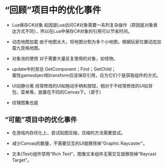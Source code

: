 # “回顾”项目中的优化事件

* Lua保存C#对象
  起因是Lua访问C#对象需要一系列复杂操作（原因是对象表达方式不同），所以在Lua中保存C#对象的引用可以节省时间。

* 动态地图加载
  由于地图太大，将地图分割为多个小地图，根据玩家位置动态加载九宫格地图。

* 对象池的使用
  对于需要大量反复使用的对象，如怪物。

* update中的禁忌
  GetComponent；Find；GetChild；  
  属性gameobject和transform应该保存引用，应为它们个是获取组件的方式。  

* UI动静分离
  经常修改的UI如拖动手柄和按钮，相对于不经常修改的UI如背包，菜单等，放置在不同的Canvas下。（源于）

* 纹理图集也是

## “可能”项目中的优化事件

* 在游戏内存优化上，尝试贴图压缩，压缩的方法需要尝试。

* 减少Canvas的数量，不需要交互的UI就移除掉“Graphic Raycaster”。

* 文本(Text)组件禁用“Rich Text”，图像文本组件无需交互就移除掉“Raycast Target”。
